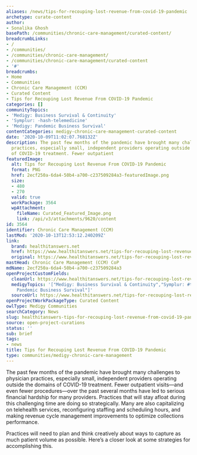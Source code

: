 ```yaml
---
aliases: /news/tips-for-recouping-lost-revenue-from-covid-19-pandemic
archetype: curate-content
author:
- Sonalika Ghosh
basePath: /communities/chronic-care-management/curated-content/
breadcrumbLinks:
- /
- /communities/
- /communities/chronic-care-management/
- /communities/chronic-care-management/curated-content
- '#'
breadcrumbs:
- Home
- Communities
- Chronic Care Management (CCM)
- Curated Content
- Tips for Recouping Lost Revenue From COVID-19 Pandemic
categories: []
communityTopics:
- 'Medigy: Business Survival & Continuity'
- 'Symplur: -hash-telemedicine'
- 'Medigy: Pandemic Business Survival'
contentCategories: medigy-chronic-care-management-curated-content
date: '2020-10-09T11:02:07.768132Z'
description: The past few months of the pandemic have brought many challenges to physician
  practices, especially small, independent providers operating outside the domains
  of COVID-19 treatment. Fewer outpatient
featuredImage:
  alt: Tips for Recouping Lost Revenue From COVID-19 Pandemic
  format: PNG
  href: 2ecf250a-6da4-50b4-a700-c237509284a3-featuredImage.png
  size:
  - 480
  - 270
  valid: true
  workPackage: 3564
  wpAttachment:
    fileName: Curated_Featured_Image.png
    link: /api/v3/attachments/9620/content
id: 3564
identifier: Chronic Care Management (CCM)
lastMod: '2020-10-13T12:53:12.240209Z'
link:
  brand: healthitanswers.net
  href: https://www.healthitanswers.net/tips-for-recouping-lost-revenue-from-covid-19-pandemic/
  original: https://www.healthitanswers.net/tips-for-recouping-lost-revenue-from-covid-19-pandemic/
mastHead: Chronic Care Management (CCM) CoP
mdName: 2ecf250a-6da4-50b4-a700-c237509284a3
openProjectCustomFields:
  cleanUrl: https://www.healthitanswers.net/tips-for-recouping-lost-revenue-from-covid-19-pandemic/
  medigyTopics: '["Medigy: Business Survival & Continuity","Symplur: #telemedicine","Medigy:
    Pandemic Business Survival"]'
  sourceUrl: https://www.healthitanswers.net/tips-for-recouping-lost-revenue-from-covid-19-pandemic/
openProjectWorkPackageType: Curated Content
owlType: Medigy Communities
searchCategory: News
slug: healthitanswers-tips-for-recouping-lost-revenue-from-covid-19-pandemic
source: open-project-curations
status: ''
sub: brief
tags:
- news
title: Tips for Recouping Lost Revenue From COVID-19 Pandemic
type: communities/medigy-chronic-care-management
---
```


<p>The past few months of the pandemic have brought many challenges to physician practices, especially small, independent providers operating outside the domains of COVID-19 treatment. Fewer outpatient visits—and even fewer procedures—over the past several months have led to serious financial hardship for many providers. Practices that will stay afloat during this challenging time are doing so strategically. Many are also capitalizing on telehealth services, reconfiguring staffing and scheduling hours, and making revenue cycle management improvements to optimize collections performance.</p><p>Practices will need to plan and think creatively about ways to capture as much patient volume as possible. Here’s a closer look at some strategies for accomplishing this.</p>